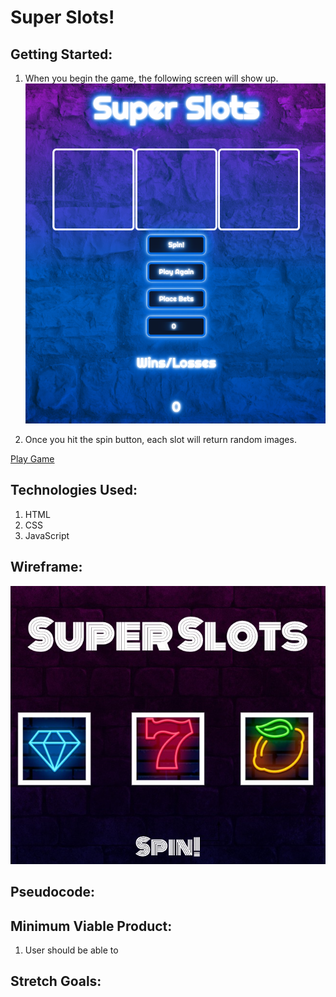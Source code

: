 # Super Slots!

## Getting Started:
1. When you begin the game, the following screen will show up.
![screenshot1](imgs/gamescreenshot1.png)

2. Once you hit the spin button, each slot will return random images.

[Play Game](https://monicamartinez64.github.io/super-slots/)

## Technologies Used:
1. HTML
2. CSS
3. JavaScript
## Wireframe:
![wireframe screenshot](imgs/wireframe.jpg)
## Pseudocode: 


## Minimum Viable Product:
1. User should be able to

## Stretch Goals:
